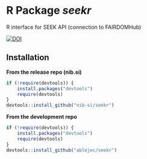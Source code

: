 
# R Package *seekr*

R interface for SEEK API (connection to FAIRDOMHub)

[![DOI](https://zenodo.org/badge/DOI/10.5281/zenodo.6602085.svg)](https://doi.org/10.5281/zenodo.6602085)

## Installation

**From the release repo (nib.si)**

```R
if (!require(devtools)) {
    install.packages("devtools")
    require(devtools)
}
devtools::install_github("nib-si/seekr")
```

**From the development repo**

```R
if (!require(devtools)) {
    install.packages("devtools")
    require(devtools)
}
devtools::install_github("ablejec/seekr")
```
